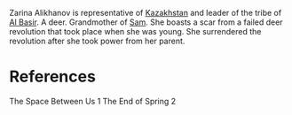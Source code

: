 Zarina Alikhanov is representative of [Kazakhstan](Kazakhstan.md) and leader of the tribe of [Al Basir](Al%20Basir.md). A deer. Grandmother of [Sam](Sam.md). She boasts a scar from a failed deer revolution that took place when she was young. She surrendered the revolution after she took power from her parent.

# References
The Space Between Us 1
The End of Spring 2